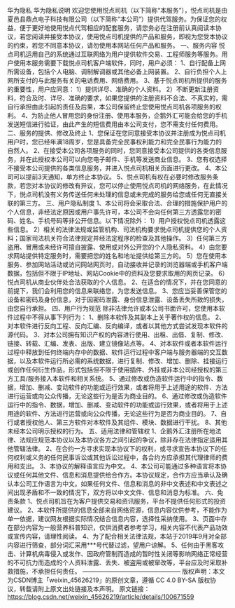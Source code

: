 华为隐私
华为隐私说明
欢迎您使用悦点司机（以下简称“本服务”），悦点司机是由夏邑县鼎点电子科技有限公司（以下简称“本公司”）提供代驾服务。为保证您的权益，便于更好地使用悦点代驾相应的配套服务，请您务必在注册前认真阅读本协议，若您阅读并接受本协议，使用悦点司机提供的产品和服务，即视为您受本协议的约束，若您不同意本协议，请勿使用本网站任何产品和服务。
一、服务内容
悦点司机运用自己的系统通过互联网络为用户提供软件交易、工程师服务等服务。用户使用本服务需要下载悦点司机客户端软件，同时，用户必须：
1、自行配备上网所需设备，包括个人电脑、调制解调器或其他必备上网装置。
2、自行负担个人上网所支付的与此服务有关的电话费用、网络费用。
3、基于悦点司机所提供的服务的重要性，用户应同意：
1）提供详尽、准确的个人资料。
2）不断更新注册资料，符合及时、详尽、准确的要求，如果您提供的注册资料不合法、不真实的，需自行承担由此引起的责任及后果，本公司保留终止您使用悦点司机各项服务的权利。
4、为防止他人冒用您的身份注册、使用本服务，企鹅外汇可能会给您的手机发送短信进行验证，由此产生的短信费用由本公司支付，您不需支付任何费用。
二、服务的提供、修改及终止
1、您保证在您同意接受本协议并注册成为悦点司机用户时，您已经年满18周岁，您是具备完全民事权利能力和完全民事行为能力的自然人。
2、在接受本公司各项服务的同时，您同意接受本公司提供的各类信息服务，并在此授权本公司可以向您电子邮件、手机等发送商业信息。
3、您有权选择不接受本公司提供的各类信息服务，并进入悦点司机相关页面进行更改。
4、本公司可以提前3天通知，单方终止本协议。
5、悦点司机有权在必要时修改服务条款，若您对本协议的修改有异议，您可以停止使用悦点司机的网络服务，在此情况下，悦点司机没有义务传送任何未处理的信息或未完成的服务给您或任何无直接关联的第三方。
三、用户隐私制度
1、本公司将会采取合法、合理的措施保护用户的个人信息，非经法定原因或用户事先许可，本公司不会向任何第三方透露您的密码、姓名、手机号码等非公开信息。以下情况除外：
1）用户授权悦点司机透露这些信息。
2）相关的法律法规或监管机构、司法机构要求悦点司机提供您的个人资料；国家司法机关符合法律规定并经法定程序的检查及其他操作。
3）任何第三方盗用、冒用或未经许可擅自披露、使用或对外公开您的个人隐私资料。
4）由您要求网站提供特定服务时，需要把您的姓名和地址提供给第三方的。
5）您在使用本服务、参加网站活动或访问网站网页时，自动接收并记录的浏览器端或手机客户端数据，包括但不限于IP地址、网站Cookie中的资料及您要求取用的网页记录。
6）悦点司机从商业伙伴处合法获取的个人信息。
2、在适合的情况下，并在您同意的前提下，我们会利用您的信息来联络您，为您发送信息。
3、您应当妥善保管您的设备和密码及身份信息，对于因密码泄露、身份信息泄露、设备丢失所致的损失，由您自行承担。
四、用户行为规范
除非法律允许或本公司书面许可，您使用本软件过程中不得从事下列行为：
1、删除本软件及其副本上关于著作权的信息。
2、对本软件进行反向工程、反向汇编、反向编译，或者以其他方式尝试发现本软件的源代码。
3、对本公司拥有知识产权的内容进行使用、出租、出借、复制、修改、链接、转载、汇编、发表、出版、建立镜像站点等。
4、对本软件或者本软件运行过程中释放到任何终端内存中的数据、软件运行过程中客户端与服务器端的交互数据，以及本软件运行所必需的系统数据，进行复制、修改、增加、删除、挂接运行或创作任何衍生作品，形式包括但不限于使用插件、外挂或非本公司经授权的第三方工具/服务接入本软件和相关系统。
5、通过修改或伪造软件运行中的指令、数据，增加、删减、变动软件的功能或运行效果，或者将用于上述用途的软件、方法进行运营或向公众传播，无论这些行为是否为商业目的。
6、通过修改或伪造软件运行中的指令、数据，增加、删减、变动软件的功能或运行效果，或者将用于上述用途的软件、方法进行运营或向公众传播，无论这些行为是否为商业目的。
7、自行或者授权他人、第三方软件对本软件及其组件、模块、数据进行干扰。
8、其他未经本公司明示授权的行为。
五、适用法律和管辖权
1、企鹅外汇注册所在地法律、法规应规范本协议以及本协议各方之间引起的争议，除非存在法律指定适用其他管辖法律。
2、在合约一方寻求实现本协议下的权利，或寻求宣告本协议下的任何权利或义务的任何民事诉讼或其他诉讼过程中，各合约方应承担其代理律师的费用和支出。
3、本协议的解释语言应为中文。
4、本公司可能通过多种语言将本协议或任何其他文件、信息和消息提供给合作方。本协议规定，合作方应当承认及确认本公司工作语言为中文。如果任何文件、信息和消息的非中文表述和中文表述之间出现矛盾和不一致的情况下，双方将以中文文件、信息和消息为标准。
六、免责条款
1、悦点司机旨在为客户提供交易和资讯服务，平台不提供任何形式的投资建议。
2、本软件所提供的信息全部来自网络资源，信息内容仅供参考，不能作为单一依据，建议网友根据实际情况结合信息内容，选择性采纳使用。
3、页面中存在部分内容为一般营养科普知识，仅供消费者参考学习，相关内容不代表产品功效或宣传内容，请理性阅读。
4、为了配合相关法律法规，本站于2019年9月对全部内容进行筛查，部分词汇采用***号代替过滤，望用户谅解。
5、任何由于黑客攻击、计算机病毒侵入或发作、因政府管制而造成的暂时性关闭等影响网络正常经营的不可抗力而造成的个人资料泄露、丢失、被盗用或被窜改等，平台应及时采取补救措施，不承担任何责任。
————————————————
版权声明：本文为CSDN博主「weixin_45626219」的原创文章，遵循 CC 4.0 BY-SA 版权协议，转载请附上原文出处链接及本声明。
原文链接：https://blog.csdn.net/weixin_45626219/article/details/100671559
